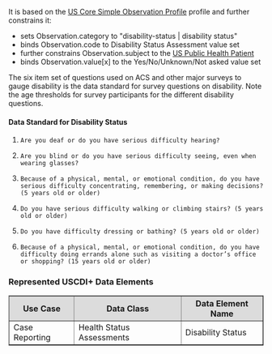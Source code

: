 It is based on the [US Core Simple Observation Profile]({{site.data.fhir.ver.hl7fhiruscore}}/StructureDefinition-us-core-simple-observation.html) profile and further constrains it:
* sets Observation.category to "disability-status | disability status"
* binds Observation.code to Disability Status Assessment value set
* further constrains Observation.subject to the [US Public Health Patient](StructureDefinition-us-ph-patient.html)
* binds Observation.value\[x\] to the Yes/No/Unknown/Not asked value set

The six item set of questions used on ACS and other major surveys to gauge disability is the data standard for survey questions on disability. Note the age thresholds for survey participants for the different disability questions.

#### Data Standard for Disability Status

1.     Are you deaf or do you have serious difficulty hearing?
2.     Are you blind or do you have serious difficulty seeing, even when wearing glasses?
3.     Because of a physical, mental, or emotional condition, do you have serious difficulty concentrating, remembering, or making decisions? (5 years old or older)
4.     Do you have serious difficulty walking or climbing stairs? (5 years old or older)
5.     Do you have difficulty dressing or bathing? (5 years old or older)
6.     Because of a physical, mental, or emotional condition, do you have difficulty doing errands alone such as visiting a doctor’s office or shopping? (15 years old or older)


### Represented USCDI+ Data Elements

<table border="1">
    <thead>
        <tr style="background-color:#DCDCDC">
            <th style="text-align: center; vertical-align: middle;">Use Case</th>
            <th style="text-align: center; vertical-align: middle;">Data Class</th>
            <th style="text-align: center; vertical-align: middle;">Data Element Name</th>
        </tr>
    </thead>
    <tbody>
        <tr>
            <td>Case Reporting</td>
            <td>Health Status Assessments</td>
            <td>Disability Status</td>
        </tr>
    </tbody>
</table>